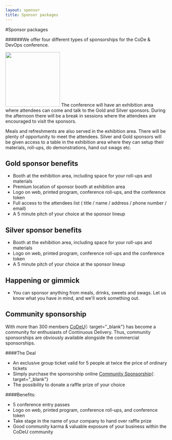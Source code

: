 ```yaml
---
layout: sponsor
title: Sponsor packages
---
```

#Sponsor packages


######We offer four different types of sponsorships for the CoDe & DevOps conference.

<img class="stdleft" style="width:170px;" src="{{site.root}}/images/sponsoring.jpg"/> The conference will have an exhibition area where attendees can come and talk to the Gold and Silver sponsors. During the afternoon there will be a break in sessions where the attendees are encouraged to visit the sponsors.

Meals and refreshments are also served in the exhibition area. There will be plenty of opportunity to meet the attendees. Silver and Gold sponsors will be given access to a table in the exhibition area where they can setup their materials, roll-ups, do demonstrations, hand out swags etc.

## Gold sponsor benefits
* Booth at the exhibition area, including space for your roll-ups and materials
* Premium location of sponsor booth at exhibition area
* Logo on web, printed program, conference roll-ups, and the conference token
* Full access to the attendees list ( title / name / address / phone number / email)
* A 5 minute pitch of your choice at the sponsor lineup

## Silver sponsor benefits
* Booth at the exhibition area, including space for your roll-ups and materials
* Logo on web, printed program, conference roll-ups and the conference token
* A 5 minute pitch of your choice at the sponsor lineup

## Happening or gimmick
* You can sponsor anything from meals, drinks, sweets and swags. Let us know what you have in mind, and we'll work something out.

## Community sponsorship
With more than 300 members [CoDeU](http://codeu.eu){: target="_blank"} has become a community for enthusiasts of Continuous Delivery. Thus, community sponsorships are obviously available alongside the commercial sponsorships.

####The Deal

* An exclusive group ticket valid for 5 people at twice the price of ordinary tickets
* Simply purchase the sponsorship online [Community Sponsorship](https://codeosl15.eventbrite.com){: target="_blank"}
* The possibility to donate a raffle prize of your choice

####Benefits:
* 5 conference entry passes
* Logo on web, printed program, conference roll-ups, and conference token
* Take stage in the name of your company to hand over raffle prize
* Good community karma & valuable exposure of your business within the CoDeU community  
